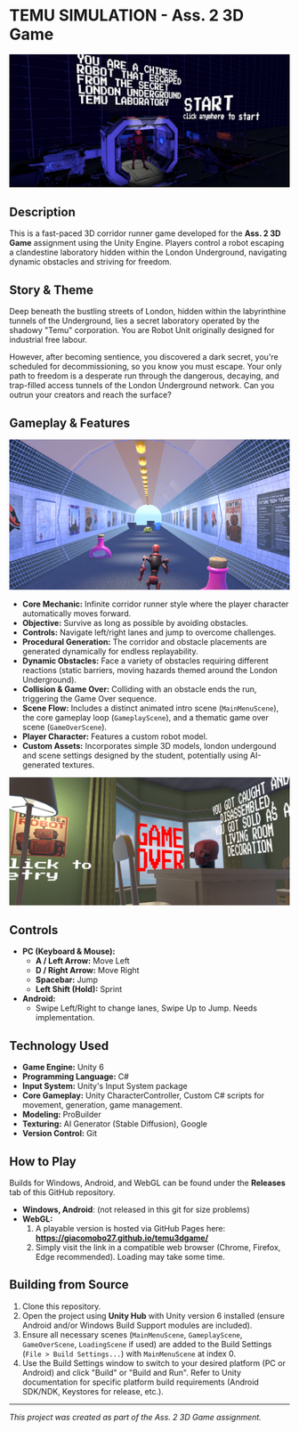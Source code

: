 # TEMU SIMULATION - Ass. 2 3D Game


![](foto.png)

## Description

This is a fast-paced 3D corridor runner game developed for the **Ass. 2 3D Game** assignment using the Unity Engine. Players control a robot escaping a clandestine laboratory hidden within the London Underground, navigating dynamic obstacles and striving for freedom.

## Story & Theme

Deep beneath the bustling streets of London, hidden within the labyrinthine tunnels of the Underground, lies a secret laboratory operated by the shadowy "Temu" corporation. You are Robot Unit originally designed for industrial free labour.

However, after becoming sentience, you discovered a dark secret, you're scheduled for decommissioning, so you know you must escape. Your only path to freedom is a desperate run through the dangerous, decaying, and trap-filled access tunnels of the London Underground network. Can you outrun your creators and reach the surface?

## Gameplay & Features

![](foto2.png)

*   **Core Mechanic:** Infinite corridor runner style where the player character automatically moves forward.
*   **Objective:** Survive as long as possible by avoiding obstacles.
*   **Controls:** Navigate left/right lanes and jump to overcome challenges.
*   **Procedural Generation:** The corridor and obstacle placements are generated dynamically for endless replayability.
*   **Dynamic Obstacles:** Face a variety of obstacles requiring different reactions (static barriers, moving hazards themed around the London Underground).
*   **Collision & Game Over:** Colliding with an obstacle ends the run, triggering the Game Over sequence.
*   **Scene Flow:** Includes a distinct animated intro scene (`MainMenuScene`), the core gameplay loop (`GameplayScene`), and a thematic game over scene (`GameOverScene`).
*   **Player Character:** Features a custom robot model.
*   **Custom Assets:** Incorporates simple 3D models, london undergound and scene settings designed by the student, potentially using AI-generated textures.

![](foto3.png)
## Controls

*   **PC (Keyboard & Mouse):**
    *   **A / Left Arrow:** Move Left
    *   **D / Right Arrow:** Move Right
    *   **Spacebar:** Jump
    *   **Left Shift (Hold):** Sprint 
*   **Android:**
    *   Swipe Left/Right to change lanes, Swipe Up to Jump. Needs implementation.

## Technology Used

*   **Game Engine:** Unity 6
*   **Programming Language:** C#
*   **Input System:** Unity's Input System package
*   **Core Gameplay:** Unity CharacterController, Custom C# scripts for movement, generation, game management.
*   **Modeling:** ProBuilder
*   **Texturing:** AI Generator (Stable Diffusion), Google
*   **Version Control:** Git

## How to Play

Builds for Windows, Android, and WebGL can be found under the **Releases** tab of this GitHub repository.

*   **Windows, Android**: (not released in this git for size problems)
*   **WebGL:**
    1.  A playable version is hosted via GitHub Pages here: **https://giacomobo27.github.io/temu3dgame/**
    2.  Simply visit the link in a compatible web browser (Chrome, Firefox, Edge recommended). Loading may take some time.

## Building from Source

1.  Clone this repository.
2.  Open the project using **Unity Hub** with Unity version 6 installed (ensure Android and/or Windows Build Support modules are included).
3.  Ensure all necessary scenes (`MainMenuScene`, `GameplayScene`, `GameOverScene`, `LoadingScene` if used) are added to the Build Settings (`File > Build Settings...`) with `MainMenuScene` at index 0.
4.  Use the Build Settings window to switch to your desired platform (PC or Android) and click "Build" or "Build and Run". Refer to Unity documentation for specific platform build requirements (Android SDK/NDK, Keystores for release, etc.).

---

*This project was created as part of the Ass. 2 3D Game assignment.*
